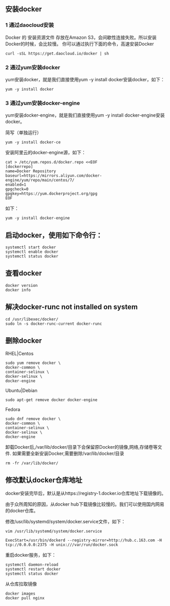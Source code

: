 ## 安装docker

### 1 通过daocloud安装

Docker 的 安装资源文件 存放在Amazon S3，会间歇性连接失败。所以安装Docker的时候，会比较慢。
你可以通过执行下面的命令，高速安装Docker

	curl -sSL https://get.daocloud.io/docker | sh

### 2 通过yum安装docker

yum安装docker，就是我们直接使用yum -y install docker安装docker，如下：

	yum -y install docker

### 3 通过yum安装docker-engine

yum安装docker-engine，就是我们直接使用yum -y install docker-engine安装docker。

简写（单独运行）

	yum -y install docker-ce

安装阿里云的docker-engine源，如下：

```
cat > /etc/yum.repos.d/docker.repo <<EOF
[dockerrepo]
name=Docker Repository
baseurl=https://mirrors.aliyun.com/docker-engine/yum/repo/main/centos/7/
enabled=1
gpgcheck=0
gpgkey=https://yum.dockerproject.org/gpg
EOF
```
如下：

	yum -y install docker-engine

## 启动docker，使用如下命令行：

	systemctl start docker
	systemctl enable docker
	systemctl status docker

## 查看docker

	docker version
	docker info

## 解决docker-runc not installed on system

	cd /usr/libexec/docker/
	sudo ln -s docker-runc-current docker-runc 

## 删除docker

RHEL|Centos

	sudo yum remove docker \
	docker-common \
	container-selinux \
	docker-selinux \
	docker-engine

Ubuntu|Debian

	sudo apt-get remove docker docker-engine

Fedora

	sudo dnf remove docker \
	docker-common \
	container-selinux \
	docker-selinux \
	docker-engine

卸载Docker后,/var/lib/docker/目录下会保留原Docker的镜像,网络,存储卷等文件. 如果需要全新安装Docker,需要删除/var/lib/docker/目录

	rm -fr /var/lib/docker/

## 修改默认docker仓库地址

docker安装完毕后，默认是从https://registry-1.docker.io仓库地址下载镜像的。

由于众所周知的原因，从docker hub下载镜像比较慢的。我们可以使用国内网易的docker仓库。

修改/usr/lib/systemd/system/docker.service文件，如下：

	vim /usr/lib/systemd/system/docker.service

	ExecStart=/usr/bin/dockerd --registry-mirror=http://hub.c.163.com -H tcp://0.0.0.0:2375 -H unix:///var/run/docker.sock

重启docker服务，如下：

	systemctl daemon-reload
	systemctl restart docker
	systemctl status docker

从仓库拉取镜像

	docker images
	docker pull nginx
